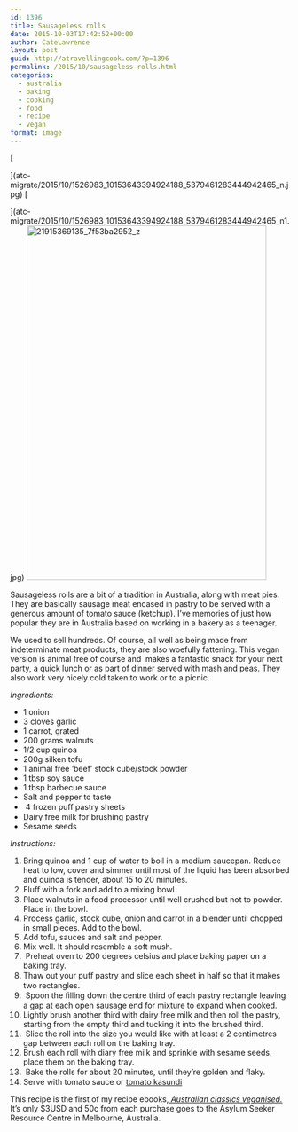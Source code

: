 ```yaml
---
id: 1396
title: Sausageless rolls
date: 2015-10-03T17:42:52+00:00
author: CateLawrence
layout: post
guid: http://atravellingcook.com/?p=1396
permalink: /2015/10/sausageless-rolls.html
categories:
  - australia
  - baking
  - cooking
  - food
  - recipe
  - vegan
format: image
---
```

[

](atc-migrate/2015/10/1526983_10153643394924188_5379461283444942465_n.jpg) [

](atc-migrate/2015/10/1526983_10153643394924188_5379461283444942465_n1.jpg) [<img class="aligncenter size-large wp-image-1399" src="atc-migrate/2015/10/21915369135_7f53ba2952_z.jpg" alt="21915369135_7f53ba2952_z" width="432" height="640" />](atc-migrate/2015/10/21915369135_7f53ba2952_z.jpg)


  Sausageless rolls are a bit of a tradition in Australia, along with meat pies. They are basically sausage meat encased in pastry to be served with a generous amount of tomato sauce (ketchup). I&#8217;ve memories of just how popular they are in Australia based on working in a bakery as a teenager.



  We used to sell hundreds. Of course, all well as being made from indeterminate meat products, they are also woefully fattening. This vegan version is animal free of course and  makes a fantastic snack for your next party, a quick lunch or as part of dinner served with mash and peas. They also work very nicely cold taken to work or to a picnic.


_Ingredients:_

  * 1 onion
  * 3 cloves garlic
  * 1 carrot, grated
  * 200 grams walnuts
  * 1/2 cup quinoa
  * 200g silken tofu
  * 1 animal free ‘beef’ stock cube/stock powder
  * 1 tbsp soy sauce
  * 1 tbsp barbecue sauce
  * Salt and pepper to taste
  *  4 frozen puﬀ pastry sheets
  * Dairy free milk for brushing pastry
  * Sesame seeds

_Instructions:_

  1. Bring quinoa and 1 cup of water to boil in a medium saucepan. Reduce heat to low, cover and simmer until most of the liquid has been absorbed and quinoa is tender, about 15 to 20 minutes.
  2. Fluﬀ with a fork and add to a mixing bowl.
  3. Place walnuts in a food processor until well crushed but not to powder. Place in the bowl.
  4. Process garlic, stock cube, onion and carrot in a blender until chopped in small pieces. Add to the bowl.
  5. Add tofu, sauces and salt and pepper.
  6. Mix well. It should resemble a soft mush.
  7.  Preheat oven to 200 degrees celsius and place baking paper on a baking tray.
  8. Thaw out your puﬀ pastry and slice each sheet in half so that it makes two rectangles.
  9.  Spoon the ﬁlling down the centre third of each pastry rectangle leaving a gap at each open sausage end for mixture to expand when cooked.
 10. Lightly brush another third with dairy free milk and then roll the pastry, starting from the empty third and tucking it into the brushed third.
 11.  Slice the roll into the size you would like with at least a 2 centimetres gap between each roll on the baking tray.
 12. Brush each roll with diary free milk and sprinkle with sesame seeds. place them on the baking tray.
 13.  Bake the rolls for about 20 minutes, until they&#8217;re golden and ﬂaky.
 14. Serve with tomato sauce or [tomato kasundi](http://atravellingcook.com/2014/11/tomato-kasundi.html)

This recipe is the first of my recipe ebooks,[ _Australian classics veganised._](https://sellfy.com/p/2sEt/) It&#8217;s only $3USD and 50c from each purchase goes to the Asylum Seeker Resource Centre in Melbourne, Australia.
